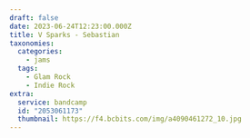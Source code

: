 ```yaml
---
draft: false
date: 2023-06-24T12:23:00.000Z
title: V Sparks - Sebastian
taxonomies:
  categories:
    - jams
  tags:
    - Glam Rock
    - Indie Rock
extra:
  service: bandcamp
  id: "2053061173"
  thumbnail: https://f4.bcbits.com/img/a4090461272_10.jpg
---
```

